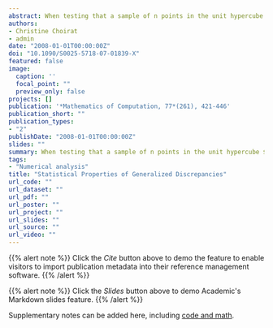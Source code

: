 ```yaml
---
abstract: When testing that a sample of n points in the unit hypercube $[0,1]^d$ comes from a uniform distribution, the Kolmogorov-Smirnov and the Cramér-von Mises statistics are simple and well-known procedures. To encompass these measures of uniformity, Hickernell introduced the so-called generalized $\mathscr{L}^p$-discrepancies. These discrepancies can be used in numerical integration through Monte Carlo and quasi-Monte Carlo methods, design of experiments, uniformity testing and goodness-of-fit tests. The aim of this paper is to derive the statistical asymptotic properties of these statistics under Monte Carlo sampling. In particular, we show that, under the hypothesis of uniformity of the sample of points, the asymptotic distribution is a complex stochastic integral with respect to a pinned Brownian sheet. On the other hand, if the points are not uniformly distributed, then the asymptotic distribution is Gaussian.
authors:
- Christine Choirat
- admin
date: "2008-01-01T00:00:00Z"
doi: "10.1090/S0025-5718-07-01839-X"
featured: false
image:
  caption: ''
  focal_point: ""
  preview_only: false
projects: []
publication: '*Mathematics of Computation, 77*(261), 421-446'
publication_short: ""
publication_types:
- "2"
publishDate: "2008-01-01T00:00:00Z"
slides: ""
summary: When testing that a sample of n points in the unit hypercube $[0,1]^d$ comes from a uniform distribution, the Kolmogorov-Smirnov and the Cramér-von Mises statistics are simple and well-known procedures. To encompass these measures of uniformity, Hickernell introduced the so-called generalized $\mathscr{L}^p$-discrepancies. These discrepancies can be used in numerical integration through Monte Carlo and quasi-Monte Carlo methods, design of experiments, uniformity testing and goodness-of-fit tests. The aim of this paper is to derive the statistical asymptotic properties of these statistics under Monte Carlo sampling. In particular, we show that, under the hypothesis of uniformity of the sample of points, the asymptotic distribution is a complex stochastic integral with respect to a pinned Brownian sheet. On the other hand, if the points are not uniformly distributed, then the asymptotic distribution is Gaussian.
tags:
- "Numerical analysis"
title: "Statistical Properties of Generalized Discrepancies"
url_code: ""
url_dataset: ""
url_pdf: ""
url_poster: ""
url_project: ""
url_slides: ""
url_source: ""
url_video: ""
---
```


{{% alert note %}}
Click the *Cite* button above to demo the feature to enable visitors to import publication metadata into their reference management software.
{{% /alert %}}

{{% alert note %}}
Click the *Slides* button above to demo Academic's Markdown slides feature.
{{% /alert %}}

Supplementary notes can be added here, including [code and math](https://sourcethemes.com/academic/docs/writing-markdown-latex/).
